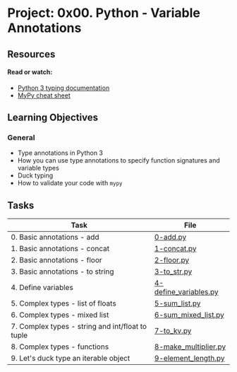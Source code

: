 # Project: 0x00. Python - Variable Annotations

## Resources

#### Read or watch:

- [Python 3 typing documentation](https://intranet.alxswe.com/rltoken/5j0OtdWh36_HVAHKJX2gaA)
- [MyPy cheat sheet](https://intranet.alxswe.com/rltoken/Eud-nrUG7x3iT6JD2Sas-g)

## Learning Objectives

### General

- Type annotations in Python 3
- How you can use type annotations to specify function signatures and variable types
- Duck typing
- How to validate your code with <code>mypy</code>

## Tasks

| Task                                             | File                                             |
| ------------------------------------------------ | ------------------------------------------------ |
| 0. Basic annotations - add                       | [0-add.py](./0-add.py)                           |
| 1. Basic annotations - concat                    | [1-concat.py](./1-concat.py)                     |
| 2. Basic annotations - floor                     | [2-floor.py](./2-floor.py)                       |
| 3. Basic annotations - to string                 | [3-to_str.py](./3-to_str.py)                     |
| 4. Define variables                              | [4-define_variables.py](./4-define_variables.py) |
| 5. Complex types - list of floats                | [5-sum_list.py](./5-sum_list.py)                 |
| 6. Complex types - mixed list                    | [6-sum_mixed_list.py](./6-sum_mixed_list.py)     |
| 7. Complex types - string and int/float to tuple | [7-to_kv.py](./7-to_kv.py)                       |
| 8. Complex types - functions                     | [8-make_multiplier.py](./8-make_multiplier.py)   |
| 9. Let's duck type an iterable object            | [9-element_length.py](./9-element_length.py)     |

